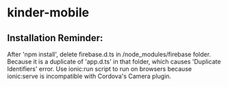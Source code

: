 # kinder-mobile

## Installation Reminder:
After 'npm install', delete  firebase.d.ts in /node_modules/firebase folder. Because it is a duplicate of 'app.d.ts' in that folder, which causes 'Duplicate Identifiers' error.
Use ionic:run script to run on browsers because ionic:serve is incompatible with Cordova's Camera plugin.

